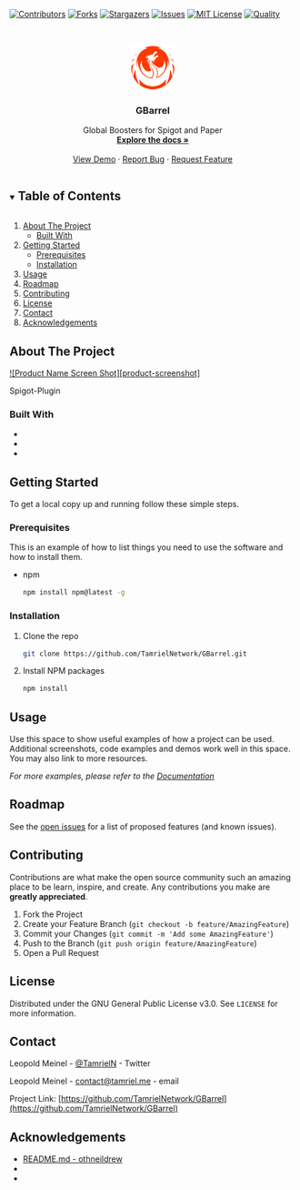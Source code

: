 <!--
*** Thanks for checking out the Best-README-Template. If you have a suggestion
*** that would make this better, please fork the repo and create a pull request
*** or simply open an issue with the tag "enhancement".
*** Thanks again! Now go create something AMAZING! :D
***
***
***
*** To avoid retyping too much info. Do a search and replace for the following:
*** github_username, repo_name, twitter_handle, email, project_title, project_description
-->



<!-- PROJECT SHIELDS -->
<!--
*** I'm using markdown "reference style" links for readability.
*** Reference links are enclosed in brackets [ ] instead of parentheses ( ).
*** See the bottom of this document for the declaration of the reference variables
*** for contributors-url, forks-url, etc. This is an optional, concise syntax you may use.
*** https://www.markdownguide.org/basic-syntax/#reference-style-links
-->
[![Contributors][contributors-shield]][contributors-url]
[![Forks][forks-shield]][forks-url]
[![Stargazers][stars-shield]][stars-url]
[![Issues][issues-shield]][issues-url]
[![MIT License][license-shield]][license-url]
[![Quality][quality-shield]][quality-url]


<!-- PROJECT LOGO -->
<br />
<p align="center">
  <a href="https://github.com/TamrielNetwork/GBarrel">
    <img src="images/logo.png" alt="Logo" width="80" height="80">
  </a>

  <h3 align="center">GBarrel</h3>

  <p align="center">
    Global Boosters for Spigot and Paper
    <br />
    <a href="https://github.com/TamrielNetwork/GBarrel"><strong>Explore the docs »</strong></a>
    <br />
    <br />
    <a href="https://github.com/TamrielNetwork/GBarrel">View Demo</a>
    ·
    <a href="https://github.com/TamrielNetwork/GBarrel/issues">Report Bug</a>
    ·
    <a href="https://github.com/TamrielNetwork/GBarrel/issues">Request Feature</a>
  </p>
</p>



<!-- TABLE OF CONTENTS -->
<details open="open">
  <summary><h2 style="display: inline-block">Table of Contents</h2></summary>
  <ol>
    <li>
      <a href="#about-the-project">About The Project</a>
      <ul>
        <li><a href="#built-with">Built With</a></li>
      </ul>
    </li>
    <li>
      <a href="#getting-started">Getting Started</a>
      <ul>
        <li><a href="#prerequisites">Prerequisites</a></li>
        <li><a href="#installation">Installation</a></li>
      </ul>
    </li>
    <li><a href="#usage">Usage</a></li>
    <li><a href="#roadmap">Roadmap</a></li>
    <li><a href="#contributing">Contributing</a></li>
    <li><a href="#license">License</a></li>
    <li><a href="#contact">Contact</a></li>
    <li><a href="#acknowledgements">Acknowledgements</a></li>
  </ol>
</details>



<!-- ABOUT THE PROJECT -->
## About The Project

[![Product Name Screen Shot][product-screenshot]](https://example.com)

Spigot-Plugin

### Built With

* []()
* []()
* []()



<!-- GETTING STARTED -->
## Getting Started

To get a local copy up and running follow these simple steps.

### Prerequisites

This is an example of how to list things you need to use the software and how to install them.
* npm
  ```sh
  npm install npm@latest -g
  ```

### Installation

1. Clone the repo
   ```sh
   git clone https://github.com/TamrielNetwork/GBarrel.git
   ```
2. Install NPM packages
   ```sh
   npm install
   ```



<!-- USAGE EXAMPLES -->
## Usage

Use this space to show useful examples of how a project can be used. Additional screenshots, code examples and demos work well in this space. You may also link to more resources.

_For more examples, please refer to the [Documentation](https://example.com)_



<!-- ROADMAP -->
## Roadmap

See the [open issues](https://github.com/TamrielNetwork/GBarrel/issues) for a list of proposed features (and known issues).



<!-- CONTRIBUTING -->
## Contributing

Contributions are what make the open source community such an amazing place to be learn, inspire, and create. Any contributions you make are **greatly appreciated**.

1. Fork the Project
2. Create your Feature Branch (`git checkout -b feature/AmazingFeature`)
3. Commit your Changes (`git commit -m 'Add some AmazingFeature'`)
4. Push to the Branch (`git push origin feature/AmazingFeature`)
5. Open a Pull Request



<!-- LICENSE -->
## License

Distributed under the GNU General Public License v3.0. See `LICENSE` for more information.



<!-- CONTACT -->
## Contact

Leopold Meinel - [@TamrielN](https://twitter.com/TamrielN) - Twitter

Leopold Meinel - [contact@tamriel.me](mailto:contact@tamriel.me) - email

Project Link: [https://github.com/TamrielNetwork/GBarrel](https://github.com/TamrielNetwork/GBarrel)



<!-- ACKNOWLEDGEMENTS -->
## Acknowledgements

* [README.md - othneildrew](https://github.com/othneildrew/Best-README-Template)
* []()
* []()





<!-- MARKDOWN LINKS & IMAGES -->
<!-- https://www.markdownguide.org/basic-syntax/#reference-style-links -->
[contributors-shield]: https://img.shields.io/github/contributors-anon/TamrielNetwork/GBarrel?style=for-the-badge
[contributors-url]: https://github.com/TamrielNetwork/GBarrel/graphs/contributors
[forks-shield]: https://img.shields.io/github/forks/TamrielNetwork/GBarrel?label=Forks&style=for-the-badge
[forks-url]: https://github.com/TamrielNetwork/GBarrel/network/members
[stars-shield]: https://img.shields.io/github/stars/TamrielNetwork/GBarrel?style=for-the-badge
[stars-url]: https://github.com/TamrielNetwork/GBarrel/stargazers
[issues-shield]: https://img.shields.io/github/issues/TamrielNetwork/GBarrel?style=for-the-badge
[issues-url]: https://github.com/TamrielNetwork/GBarrel/issues
[license-shield]: https://img.shields.io/github/license/TamrielNetwork/GBarrel?style=for-the-badge
[license-url]: https://github.com/TamrielNetwork/GBarrel/blob/main/LICENSE
[quality-shield]: https://img.shields.io/scrutinizer/quality/g/TamrielNetwork/GBarrel?label=quality&style=for-the-badge
[quality-url]: https://scrutinizer-ci.com/g/TamrielNetwork/GBarrel/reports/
